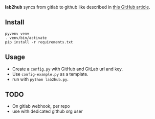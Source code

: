**lab2hub** syncs from gitlab to github like described in [this GitHub article](https://help.github.com/articles/duplicating-a-repository/#mirroring-a-repository).

## Install
    pyvenv venv
    . venv/bin/activate
    pip install -r requirements.txt

## Usage

* Create a `config.py` with GitHub and GitLab url and key.
* Use `config-example.py` as a template.
* run with `python lab2hub.py`.


## TODO

- On gitlab webhook, per repo
- use with dedicated github org user

